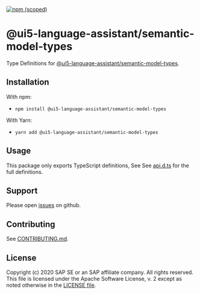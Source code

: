 [![npm (scoped)](https://img.shields.io/npm/v/@ui5-language-assistant/semantic-model-types.svg)](https://www.npmjs.com/package/@ui5-language-assistant/semantic-model-types)

# @ui5-language-assistant/semantic-model-types

Type Definitions for [@ui5-language-assistant/semantic-model-types](../semantic-model).

## Installation

With npm:

- `npm install @ui5-language-assistant/semantic-model-types`

With Yarn:

- `yarn add @ui5-language-assistant/semantic-model-types`

## Usage

This package only exports TypeScript definitions, See
See [api.d.ts](./api.d.ts) for the full definitions.

## Support

Please open [issues](https://github.com/SAP/ui5-language-assistant/issues) on github.

## Contributing

See [CONTRIBUTING.md](./CONTRIBUTING.md).

## License

Copyright (c) 2020 SAP SE or an SAP affiliate company. All rights reserved.
This file is licensed under the Apache Software License, v. 2 except as noted otherwise in the [LICENSE file](../../LICENSE).
